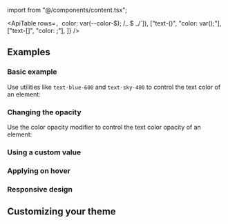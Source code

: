 import from "@/components/content.tsx";

<ApiTable
rows=`, `color: var(--color-$); /_ $ _/`]),
["text-(<custom-property>)", "color: var(<custom-property>);"],
["text-[<value>]", "color: <value>;"],
]}
/>

## Examples

### Basic example

Use utilities like `text-blue-600` and `text-sky-400` to control the text color of an element:

### Changing the opacity

Use the color opacity modifier to control the text color opacity of an element:

### Using a custom value

### Applying on hover

### Responsive design

## Customizing your theme
